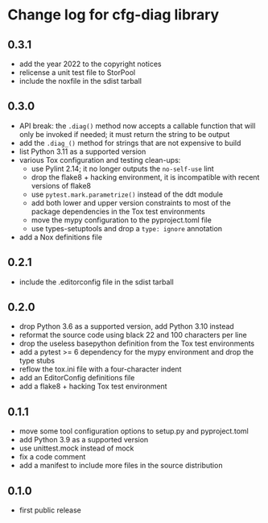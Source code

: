 # Change log for cfg-diag library

## 0.3.1

- add the year 2022 to the copyright notices
- relicense a unit test file to StorPool
- include the noxfile in the sdist tarball

## 0.3.0

- API break: the `.diag()` method now accepts a callable function that
  will only be invoked if needed; it must return the string to be output
- add the `.diag_()` method for strings that are not expensive to build
- list Python 3.11 as a supported version
- various Tox configuration and testing clean-ups:
  - use Pylint 2.14; it no longer outputs the `no-self-use` lint
  - drop the flake8 + hacking environment, it is incompatible with recent
    versions of flake8
  - use `pytest.mark.parametrize()` instead of the ddt module
  - add both lower and upper version constraints to most of the package
    dependencies in the Tox test environments
  - move the mypy configuration to the pyproject.toml file
  - use types-setuptools and drop a `type: ignore` annotation
- add a Nox definitions file

## 0.2.1

- include the .editorconfig file in the sdist tarball

## 0.2.0

- drop Python 3.6 as a supported version, add Python 3.10 instead
- reformat the source code using black 22 and 100 characters per line
- drop the useless basepython definition from the Tox test environments
- add a pytest >= 6 dependency for the mypy environment and drop the type stubs
- reflow the tox.ini file with a four-character indent
- add an EditorConfig definitions file
- add a flake8 + hacking Tox test environment

## 0.1.1

- move some tool configuration options to setup.py and pyproject.toml
- add Python 3.9 as a supported version
- use unittest.mock instead of mock
- fix a code comment
- add a manifest to include more files in the source distribution

## 0.1.0

- first public release
